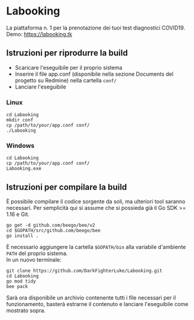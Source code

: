 # Labooking
La piattaforma n. 1 per la prenotazione dei tuoi test diagnostici COVID19.<br>
Demo: https://labooking.tk

## Istruzioni per riprodurre la build
- Scaricare l'eseguibile per il proprio sistema
- Inserire il file app.conf (disponibile nella sezione Documents del progetto su Redmine) nella cartella `conf/`
- Lanciare l'eseguibile

### Linux
```
cd Labooking
mkdir conf
cp /path/to/your/app.conf conf/
./Labooking
```

### Windows
```
cd Labooking
cp /path/to/your/app.conf conf/
Labooking.exe
```

## Istruzioni per compilare la build
È possibile compilare il codice sorgente da soli, ma ulteriori tool saranno necessari.
Per semplicità qui si assume che si possieda già il Go SDK >= 1.16 e Git.

```
go get -d github.com/beego/bee/v2
cd $GOPATH/src/github.com/beego/bee
go install .
```
È necessario aggiungere la cartella `$GOPATH/bin` alla variabile d'ambiente `PATH` del proprio sistema.<br>
In un nuovo terminale:

```
git clone https://github.com/DarkFighterLuke/Labooking.git
cd Labooking
go mod tidy
bee pack
```
Sarà ora disponibile un archivio contenente tutti i file necessari per il funzionamento, basterà estrarne il contenuto e lanciare l'eseguibile come mostrato sopra.
